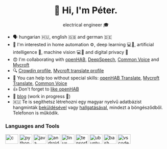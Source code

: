 <h1 align="center">👋 Hi, I'm Péter.</h1>
<p align="center">
  electrical engineer 🎓
</p>

- 🗣 hungarian 🇭🇺, english 🇬🇧 and german 🇩🇪
- 👀 I'm interested in home automation ⚙️, deep learning 💻🧠, artificial intelligence 🤖, machine vision 💻👀 and digital privacy 🔐
- 😍 I'm collaborating with [openHAB](https://www.openhab.org/ "openHAB homepage"), [DeepSpeech](https://github.com/mozilla/DeepSpeech "DeepSpeech on Github"), [Common Voice](https://commonvoice.mozilla.org/ "Contribute to Common Voice") and [Mycroft](https://mycroft.ai/ "Mycroft homepage")
- 🔍 [Crowdin profile](https://crowdin.com/profile/pano-peter "Click, to view my profile"), [Mycroft translate profile](https://translate.mycroft.ai/user/pano_peter/)
- 🙏 You can help too without special skills: [openHAB Translate](https://translate.openhab.org/), [Mycroft Translate](https://translate.mycroft.ai "Click here to help translate Mycroft"), [Common Voice](https://commonvoice.mozilla.org/ "Contribute to Common Voice")
- 👍 Don't forget to [like openHAB](https://alternativeto.net/software/openhab/about/ "Like openHAB")
- 📗 [blog](https://pano-peter.blogspot.com/) (work in progress 🚧)
- 🇭🇺 Te is segíthetsz létrehozni egy magyar nyelvű adatbázist hangminták [beküldésével](https://commonvoice.mozilla.org/hu/speak) vagy [hallgatásával](https://commonvoice.mozilla.org/hu/listen), mindezt a böngésződből. Telefonon is működik.

### Languages and Tools
<p align="left">
  <a href="https://en.cppreference.com/w/c" target="blank"><img align="center" src="https://cdn.jsdelivr.net/npm/simple-icons@3.0.1/icons/c.svg" alt="c" height="30" width="40" /></a>
  <a href="https://python.org" target="blank"><img align="center" src="https://cdn.jsdelivr.net/npm/simple-icons@3.0.1/icons/python.svg" alt="python" height="30" width="40" /></a>
  <a href="https://java.com" target="blank"><img align="center" src="https://cdn.jsdelivr.net/npm/simple-icons@3.0.1/icons/java.svg" alt="java" height="30" width="40" /></a>
  <a href="https://developer.android.com/index.html" target="blank"><img align="center" src="https://cdn.jsdelivr.net/npm/simple-icons@3.0.1/icons/android.svg" alt="android" height="30" width="40" /></a>
  <a href="https://linux.org" target="blank"><img align="center" src="https://cdn.jsdelivr.net/npm/simple-icons@3.0.1/icons/linux.svg" alt="linux" height="30" width="40" /></a>
  <a href="https://tensorflow.org" target="blank"><img align="center" src="https://cdn.jsdelivr.net/npm/simple-icons@3.0.1/icons/tensorflow.svg" alt="tensorflow" height="30" width="40" /></a>
  <a href="https://ubuntu.com/" target="blank"><img align="center" src="https://cdn.jsdelivr.net/npm/simple-icons@3.0.1/icons/ubuntu.svg" alt="ubuntu" height="30" width="40" /></a>
  <a href="https://www.gnu.org/software/bash/" target="blank"><img align="center" src="https://cdn.jsdelivr.net/npm/simple-icons@3.0.1/icons/gnubash.svg" alt="bash" height="30" width="40" /></a>
  <a href="https://code.visualstudio.com/" target="blank"><img align="center" src="https://cdn.jsdelivr.net/npm/simple-icons@3.0.1/icons/visualstudiocode.svg" alt="vs code" height="30" width="40" /></a>
</p>
